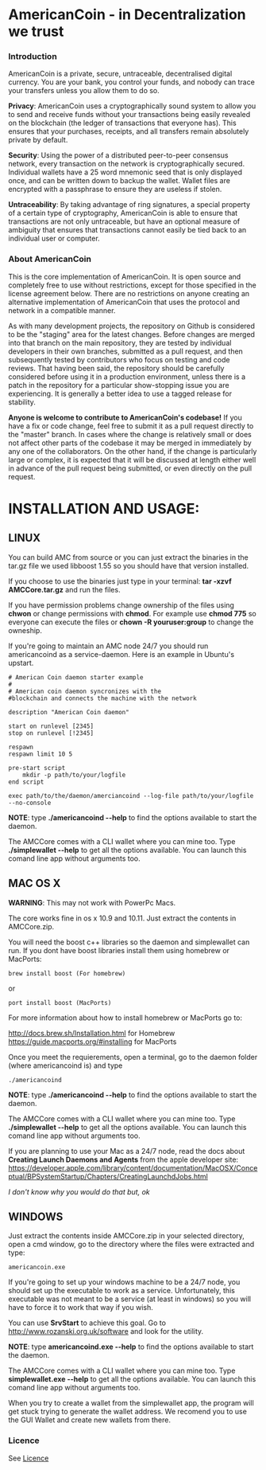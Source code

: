 # AmericanCoin - in Decentralization we trust


### Introduction

AmericanCoin is a private, secure, untraceable, decentralised digital currency. 
You are your bank, you control your funds, and nobody can trace your 
transfers unless you allow them to do so.

**Privacy**: AmericanCoin uses a cryptographically sound system to allow you to send and receive funds without your 
transactions being easily revealed on the blockchain (the ledger of transactions that everyone has). This ensures that your purchases, receipts, and all transfers remain absolutely private by default.

**Security**: Using the power of a distributed peer-to-peer consensus network, every transaction on the network is 
cryptographically secured. Individual wallets have a 25 word mnemonic seed that is only displayed once, and can be written down to backup the wallet. Wallet files are encrypted with a passphrase to ensure they are useless if stolen.

**Untraceability**: By taking advantage of ring signatures, a special property of a certain type of cryptography, AmericanCoin
 is able to ensure that transactions are not only untraceable, but have an optional measure of ambiguity that ensures that transactions cannot easily be tied back to an individual user or computer.
 
 
### About AmericanCoin

This is the core implementation of AmericanCoin. It is open source and completely free to use without restrictions, 
except for those specified in the license agreement below. There are no restrictions on anyone creating an 
alternative implementation of AmericanCoin that uses the protocol and network in a compatible manner.

As with many development projects, the repository on Github is considered to be the "staging" area for the latest changes. Before changes are merged into that branch on the main repository, they are tested by individual developers in their own branches, submitted as a pull request, and then subsequently tested by contributors who focus on testing and code reviews. That having been said, the repository should be carefully considered before using it in a production environment, unless there is a patch in the repository for a particular show-stopping issue you are experiencing. It is generally a better idea to use a tagged release for stability.

**Anyone is welcome to contribute to AmericanCoin's codebase!** If you have a fix or code change, feel free to submit
 it as a 
pull request directly to the "master" branch. In cases where the change is relatively small or does not affect other parts of the codebase it may be merged in immediately by any one of the collaborators. On the other hand, if the change is particularly large or complex, it is expected that it will be discussed at length either well in advance of the pull request being submitted, or even directly on the pull request.


# INSTALLATION AND USAGE:

## LINUX

You can build AMC from source or you can just extract the binaries in the tar.gz file we used libboost 1.55 so you should have that version installed.

If you choose to use the binaries just type in your terminal: **tar -xzvf AMCCore.tar.gz** and run the files. 

 If you have permission problems change ownership of the files using **chwon** or change permissions with **chmod**. For example use **chmod 775** so everyone can execute the files or **chown -R youruser:group** to change the owneship.

If you're going to maintain an AMC node 24/7 you should run americancoind as a service-daemon. Here is an example in Ubuntu's upstart.

```
# American Coin daemon starter example
#
# American coin daemon syncronizes with the 
#blockchain and connects the machine with the network

description "American Coin daemon"

start on runlevel [2345]
stop on runlevel [!2345]

respawn
respawn limit 10 5

pre-start script
	mkdir -p path/to/your/logfile
end script

exec path/to/the/daemon/amerciancoind --log-file path/to/your/logfile --no-console
```

**NOTE**: type **./americancoind --help** to find the options available to start the daemon.

The AMCCore comes with a CLI wallet where you can mine too. Type **./simplewallet --help** to get all the options available. You can launch this comand line app without arguments too.

## MAC OS X

**WARNING**: This may not work with PowerPc Macs.

The core works fine in os x 10.9 and 10.11. Just extract the contents in AMCCore.zip.

You will need the boost c++ libraries so the daemon and simplewallet can run. If you dont have boost libraries install them using homebrew or MacPorts:
```
brew install boost (For homebrew)
```

or 

```
port install boost (MacPorts) 
```

For more information about how to install homebrew or MacPorts go to:

<http://docs.brew.sh/Installation.html> for Homebrew
<https://guide.macports.org/#installing> for MacPorts

Once you meet the requierements, open a terminal, go to the daemon folder (where americancoind is) and type 

~~~
./americancoind 
~~~

**NOTE**: type **./americancoind --help** to find the options available to start the daemon. 

The AMCCore comes with a CLI wallet where you can mine too. Type **./simplewallet --help** to get all the options available. You can launch this comand line app without arguments too.

If you are planning to use your Mac as a 24/7 node, read the docs about **Creating Launch Daemons and Agents** from  the apple developer site: <https://developer.apple.com/library/content/documentation/MacOSX/Conceptual/BPSystemStartup/Chapters/CreatingLaunchdJobs.html>

*I don't know why you would do that but, ok*

## WINDOWS

Just extract the contents inside AMCCore.zip in your selected directory, open a cmd window, go to the directory where the files were extracted and type:

 ```
 americancoin.exe 
 ```
 
 If you're going to set up your windows machine to be a 24/7 node, you should set up the executable to work as a service. Unfortunately, this executable was not meant to be a service (at least in windows) so you will have to force it to work that way if you wish. 
 
 You can use **SrvStart** to achieve this goal. Go to <http://www.rozanski.org.uk/software> and look for the utility. 
 
 **NOTE**: type **americancoind.exe --help** to find the options available to start the daemon.

The AMCCore comes with a CLI wallet where you can mine too. Type **simplewallet.exe --help** to get all the options available. You can launch this comand line app without arguments too.

When you try to create a wallet from the simplewallet app, the program will get stuck trying to generate the wallet address. We recomend you to use the GUI Wallet and create new wallets from there.
 
### Licence

See [Licence](https://github.com/AmericanCoinAMC/Core/blob/master/LICENCE.txt)
 
